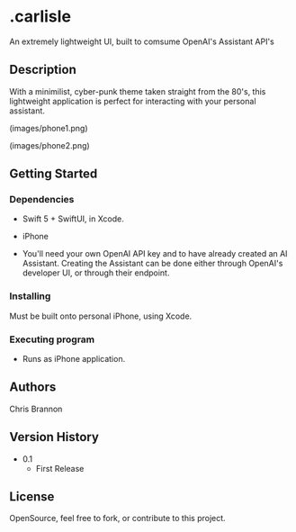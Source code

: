 # .carlisle

An extremely lightweight UI, built to comsume OpenAI's Assistant API's

## Description

With a minimilist, cyber-punk theme taken straight from the 80's, this lightweight application is perfect for interacting with your personal assistant.

(images/phone1.png)

(images/phone2.png)

## Getting Started

### Dependencies

* Swift 5 + SwiftUI, in Xcode.
* iPhone

* You'll need your own OpenAI API key and to have already created an AI Assistant. Creating the Assistant can be done either through OpenAI's developer UI, or through their endpoint.

### Installing

Must be built onto personal iPhone, using Xcode.

### Executing program

* Runs as iPhone application.


## Authors


Chris Brannon


## Version History

* 0.1
    * First Release


## License

OpenSource, feel free to fork, or contribute to this project.


